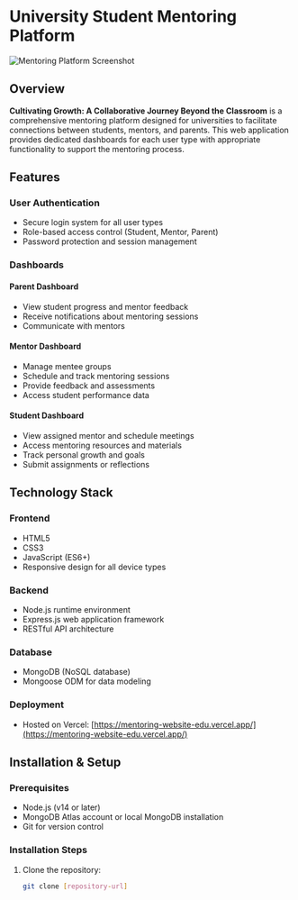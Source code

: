 # University Student Mentoring Platform

![Mentoring Platform Screenshot](./image.png)

## Overview
**Cultivating Growth: A Collaborative Journey Beyond the Classroom** is a comprehensive mentoring platform designed for universities to facilitate connections between students, mentors, and parents. This web application provides dedicated dashboards for each user type with appropriate functionality to support the mentoring process.

## Features

### User Authentication
- Secure login system for all user types
- Role-based access control (Student, Mentor, Parent)
- Password protection and session management

### Dashboards

#### Parent Dashboard
- View student progress and mentor feedback
- Receive notifications about mentoring sessions
- Communicate with mentors

#### Mentor Dashboard
- Manage mentee groups
- Schedule and track mentoring sessions
- Provide feedback and assessments
- Access student performance data

#### Student Dashboard
- View assigned mentor and schedule meetings
- Access mentoring resources and materials
- Track personal growth and goals
- Submit assignments or reflections

## Technology Stack

### Frontend
- HTML5
- CSS3
- JavaScript (ES6+)
- Responsive design for all device types

### Backend
- Node.js runtime environment
- Express.js web application framework
- RESTful API architecture

### Database
- MongoDB (NoSQL database)
- Mongoose ODM for data modeling

### Deployment
- Hosted on Vercel: [https://mentoring-website-edu.vercel.app/](https://mentoring-website-edu.vercel.app/)

## Installation & Setup

### Prerequisites
- Node.js (v14 or later)
- MongoDB Atlas account or local MongoDB installation
- Git for version control

### Installation Steps
1. Clone the repository:
   ```bash
   git clone [repository-url]
